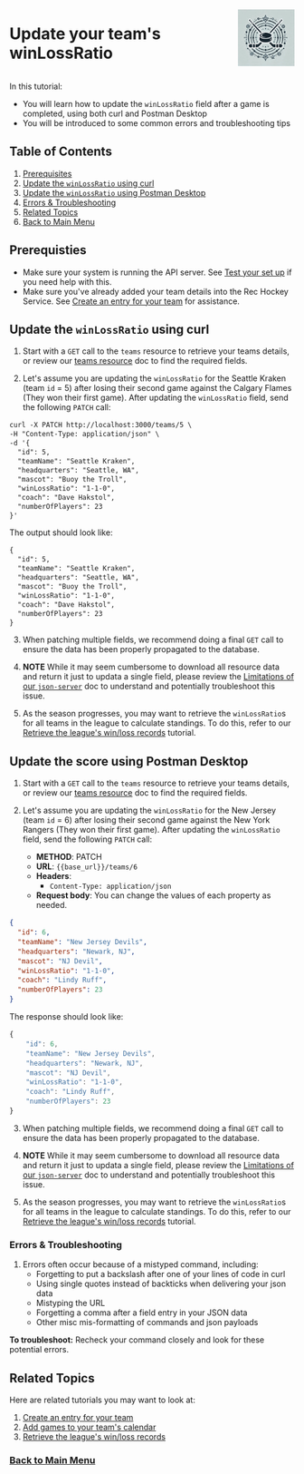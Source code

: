 <div style="display: flex; align-items: center; justify-content: space-between;">
  <h1>Update your team's winLossRatio</h1>
  <img src="rhs-logo_4x4.jpeg" alt="Rec Hockey League Logo" style="width: 100px; height: 100px; margin-left: 20px;">
</div>

In this tutorial:

- You will learn how to update the `winLossRatio` field after a game is completed, using both
curl and Postman Desktop
- You will be introduced to some common errors and troubleshooting tips

## Table of Contents
1. [Prerequisites](#1)
2. [Update the `winLossRatio` using curl](#2)
3. [Update the `winLossRatio` using Postman Desktop](#3)
4. [Errors & Troubleshooting](#4)
5. [Related Topics](#5)
6. [Back to Main Menu](nav.md)

<a id="1"></a>
## Prerequisties

- Make sure your system is running the API server. See [Test your set up](test-system.md) if you need help with this.
- Make sure you've already added your team details into the Rec Hockey Service. See [Create an entry for your team](tut-create-team.md) for assistance.

<a id="2"></a>
## Update the `winLossRatio` using curl

1. Start with a `GET` call to the `teams` resource to retrieve your teams details, or review our [teams resource](res-teams.md) doc to find the required fields.

2. Let's assume you are updating the `winLossRatio` for the Seattle Kraken (team `id` = 5) after losing their second game against the Calgary Flames (They won their first game). After updating the `winLossRatio` field, send the following `PATCH` call:

```shell
curl -X PATCH http://localhost:3000/teams/5 \
-H "Content-Type: application/json" \
-d '{
  "id": 5,
  "teamName": "Seattle Kraken",
  "headquarters": "Seattle, WA",
  "mascot": "Buoy the Troll",
  "winLossRatio": "1-1-0",
  "coach": "Dave Hakstol",
  "numberOfPlayers": 23
}'
```

The output should look like:

```shell
{
  "id": 5,
  "teamName": "Seattle Kraken",
  "headquarters": "Seattle, WA",
  "mascot": "Buoy the Troll",
  "winLossRatio": "1-1-0",
  "coach": "Dave Hakstol",
  "numberOfPlayers": 23
}
```

3. When patching multiple fields, we recommend doing a final `GET` call to ensure the data has been properly propagated to the database.

4. **NOTE** While it may seem cumbersome to download all resource data and return it just to updata a single field, please review the [Limitations of our `json-server`](xtra-limitations.md) doc to understand and potentially troubleshoot this issue.

5. As the season progresses, you may want to retrieve the `winLossRatio`s for all teams in the league to calculate standings. To do this, refer to our [Retrieve the league's win/loss records](tut-retrieve-wlr.md) tutorial.

<a id="3"></a>
## Update the score using Postman Desktop

1. Start with a `GET` call to the `teams` resource to retrieve your teams details, or review our [teams resource](res-teams.md) doc to find the required fields.

2. Let's assume you are updating the `winLossRatio` for the New Jersey (team `id` = 6) after losing their second game against the New York Rangers (They won their first game). After updating the `winLossRatio` field, send the following `PATCH` call:

    * **METHOD**: PATCH
    * **URL**: `{{base_url}}/teams/6`
    * **Headers**:
        * `Content-Type: application/json`
    * **Request body**:
        You can change the values of each property as needed.

```json
{
  "id": 6,
  "teamName": "New Jersey Devils",
  "headquarters": "Newark, NJ",
  "mascot": "NJ Devil",
  "winLossRatio": "1-1-0",
  "coach": "Lindy Ruff",
  "numberOfPlayers": 23
}
```

The response should look like:

```js
{
    "id": 6,
    "teamName": "New Jersey Devils",
    "headquarters": "Newark, NJ",
    "mascot": "NJ Devil",
    "winLossRatio": "1-1-0",
    "coach": "Lindy Ruff",
    "numberOfPlayers": 23
}
```

3. When patching multiple fields, we recommend doing a final `GET` call to ensure the data has been properly propagated to the database.

4. **NOTE** While it may seem cumbersome to download all resource data and return it just to updata a single field, please review the [Limitations of our `json-server`](xtra-limitations.md) doc to understand and potentially troubleshoot this issue.

5. As the season progresses, you may want to retrieve the `winLossRatio`s for all teams in the league to calculate standings. To do this, refer to our [Retrieve the league's win/loss records](tut-retrieve-wlr.md) tutorial.

<a id="4"></a>
### Errors & Troubleshooting

1. Errors often occur because of a mistyped command, including:
    - Forgetting to put a backslash after one of your lines of code in curl
    - Using single quotes instead of backticks when delivering your json data
    - Mistyping the URL
    - Forgetting a comma after a field entry in your JSON data
    - Other misc mis-formatting of commands and json payloads

**To troubleshoot:** Recheck your command closely and look for these potential errors.


<a id="5"></a>
## Related Topics

Here are related tutorials you may want to look at:

1. [Create an entry for your team](tut-create-team.md)
2. [Add games to your team's calendar](tut-add-games.md)
3. [Retrieve the league's win/loss records](tut-retrieve-wlr.md)

### [Back to Main Menu](nav.md)

